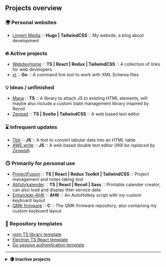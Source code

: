 ## Projects overview

### 🌍 Personal websites

- [Linnert Media](https://github.com/alinnert/linnertmedia) ∷ **Hugo | TailwindCSS** ∷ My website, a blog about development

### 🔥 Active projects

- [WebdevHome](https://github.com/webdevhome/webdevhome.github.io) ∷ **TS | React | Redux | TailwindCSS** ∷ A collection of links for web developers
- [xt](https://github.com/alinnert/xt) ∷ **Go** ∷ A command line tool to work with XML Schema files

### 💡 Ideas / unfinished

- [Mana](https://github.com/alinnert/mana) ∷ **TS** ∷ A library to attach JS to existing HTML elements, will maybe also include a custom state management library inspired by Recoil
- [Zenpad](https://github.com/alinnert/zenpad) ∷ **TS | Svelte | TailwindCSS** ∷ A web based text editor

### ⌛️ Infrequent updates

- [Tblr](https://github.com/alinnert/tblr) ∷ **JS** ∷ A tool to convert tabular data into an HTML table
- [AWE.write](https://github.com/alinnert/awewrite) ∷ **JS** ∷ A web based double text editor (*Will be replaced by [Zenpad](https://github.com/alinnert/zenpad)*)

### 🙃 Primarily for personal use

- [ProjectFusion](https://github.com/alinnert/project-fusion) ∷ **TS | React | Redux Toolkit | TailwindCSS** ∷ Project management and notes taking tool
- [Abfuhrkalender](https://github.com/alinnert/abfuhrkalender) ∷ **TS | React | Recoil | Sass** ∷ Printable calender creator, can also load and display litter service data
- [Entwickler-AHK](https://github.com/alinnert/entwickler-ahk) ∷ **AHK** ∷ An AutoHotkey script with my custom keyboard layout
- [QMK firmware](https://github.com/alinnert/qmk_firmware) ∷ **C** ∷ The QMK firmware repository, also containing my custom keyboard layout

### 📄 Repository templates

- [npm TS library template](https://github.com/alinnert/npm-ts-library)
- [Electron TS React template](https://github.com/alinnert/electron-ts-react-template)
- [Go session authentication template](https://github.com/alinnert/go-session-auth-template)

<hr>

<details>
  <summary><strong>🌘 Inactive projects</strong></summary>

  ### ❓ Unknown / no plans currently

  - [Markdown CLI](https://github.com/alinnert/markdown-cli) ∷ **JS** ∷ A CLI tool to quickly convert markdown to html (*I don't need it anymore*)
  - [Protofiles](https://github.com/alinnert/protofiles) ∷ **TS** ∷ Tool to create new files by templates (*Not sure if I'll continue working on this*)
  - [SSH Tool](https://github.com/alinnert/sshtool) ∷ **Dart** ∷ SSH tools with planned GUI (*Not sure if I'll continue working on this*)
  - [Type Case](https://github.com/alinnert/type-case) ∷ **JS** ∷ Text editor for ChromeOS (*Will probably be replaced by [Zenpad](https://github.com/alinnert/zenpad)*)

  ### 🧹 Craft CMS 2 Plugins (no active development)

  - [Vistor Counter](https://github.com/alinnert/craft-plugin-visitorcounter) ∷ **PHP** ∷ A plugin that displays a visitor counter in Craft's Control Panel
  - [XLS2HTML Twig Filter](https://github.com/alinnert/craft-plugin-xls2html-twig-filter) ∷ **PHP** ∷ A Twig filter for Craft that converts data copied from MS Excel to an HTML table

  ### 📦 Archived

  - [TState](https://github.com/alinnert/tstate) ∷ **TS** ∷ State management library (*Will likely be replaced by [Mana](https://github.com/alinnert/mana)'s state management library*)
</details>
